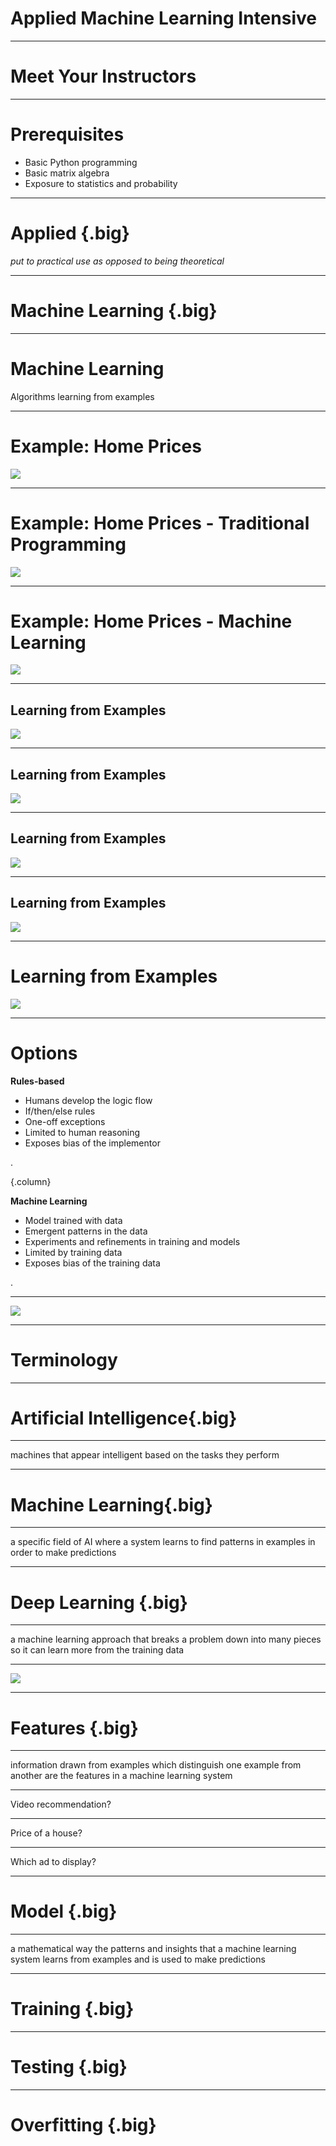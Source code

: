 # Applied Machine Learning Intensive

<!--

Welcome to the Applied Machine Learning Intensive. In this course we will explore the concept of
machine learning and perform machine learning a wide variety of tasks. We are glad that you are
here and excited to explore this space with you.

-->

---

# Meet Your Instructors

<!--

First, let's take a moment to meet your instructional staff.

*Add slides and/or introduce any instructors and teachers assistants.*

-->

---

# Prerequisites

* Basic Python programming
* Basic matrix algebra
* Exposure to statistics and probability

<!--

We hope to keep the prerequisites small for this course. For the most part we'll teach you
everything that you need to know from the ground up. There are a few things that we do hope you
already have exposure to that we've listed on this slide.

If you don't know (or remember these), don't panic. We have labs for all of the prerequisites.

For Python programming, we really only expect you to know the basics of the core language. It would
be good if you know `if`, `else`, `for`, `while`, the built in data types, and how to create your
own functions. If you know list expansions and lambdas, even better! Also, if you already know
another programming language, but not Python, that is probably fine too. Python is really easy to
learn, especially when you already have programming experience.

This is an applied course, but we will do a little math along the way.

For matrix algebra it would be nice if you knew how to add, subtract, and multiply matrices.
Understanding dot products and transpositions would be helpful too.

For statistics a probability, we only lightly touch these concepts in the course. You should
understand concepts like mean and median. We will touch a little on probabilistic concepts too. We
won't however, get deep into t-tests and p-values.

-->

---

# Applied {.big}

*put to practical use as opposed to being theoretical*

<!--

Let's touch a bit more on what we'll actually be covering in this course by looking at the name of
the course.

The first word is 'Applied', which means that we are going to put something to practical use. We
aren't going to be creating new algorithms and methods for machine learning. Instead we are going
to take well-known models and apply them to different data sets in order to get some practical
outcome.

* source: https://www.lexico.com/en/definition/applied

-->

---

# Machine Learning {.big}

<!--

What are we going to apply? We are going to apply machine learning techniques to data.

But what does this mean? What is machine learning?

*Prompt students to give their definitions of machine learning.*

-->

---

# Machine Learning

Algorithms learning from examples

<!--

Machine learning is all about algorithms learning from examples.

What does that mean? And how is it different from standard programming?

*Prompt the students to explain what 'learning from examples' means and how it is different from
traditional programming?*

-->

---

# Example: Home Prices

![](res/home-for-sale.jpg)

<!--

Let's go through a quick example of how traditional programming and machine learning are different.

Imagine that you have been asked to create a home price predictor to help home sellers determine the
amount that they should sell their homes for. How would a traditional program be created to do this?

Image Details:
* [home-for-sale.jpg](https://www.pexels.com/photo/white-and-brown-concrete-bungalow-under-clear-blue-sky-210617/): Pexels License

-->

---

# Example: Home Prices - Traditional Programming

![](res/home-price-traditional.png)

<!--

With a traditional programming solution programmers will do research, talk to subject matter
experts, and come up with an algorithm for determining how to price a home. They might make
adjustments for the number of bedrooms, lot size, and other features like the proximity to water
or to train tracks.

*Prompt the students to call out other features that might determine the price of a home. There
should be quite a few features called out. Make sure that at least 10 are mentioned.*

That was quite a list of attributes that might affect the price of a home. I'm sure that you know
of even more that weren't mentioned. The list is huge and is really becomes difficult to maintain.
It is fragile and is easily affected by the biases of the programmers, the amount of research work
done on the subject, and the number of conditionals that the programmers can maintain.

Image Details:
* [home-price-traditional.png](https://www.google.com): Copyright Google

-->

---

# Example: Home Prices - Machine Learning

![](res/home-data.jpg)

<!--

Machine learning takes a different approach. With machine learning, programmers use proven model
algorithms that analyze data automatically. This analysis of the data 'trains' the model without
the programmers having to learn specific information about the data themselves.

Image Details:
* [home-data.jpg](http://www.google.com): Copyright Google:

-->
---

## Learning from Examples

![](res/toddler.jpg)

<!--
Machine learning uses examples to identify patterns and make predictions on new examples. 

Imagine if you brought a young child to the zoo, and upon arriving at the lion exhibit, the child pointed at a lion and said, “It’s a kitty!”

Image Details:
* [toddler.jpg](https://pixabay.com/photos/african-child-black-child-child-2578559/): Pixabay License
-->

---

## Learning from Examples

![](res/kitten.jpg)

<!--
Would you be surprised? Maybe the child has not seen a lion before, but does have a kitten at home, so they said the closest thing they could think of.

Image Details:
* [kitten.jpg](https://unsplash.com/photos/2Nca6Aum17o): Usplash License
-->

---

## Learning from Examples

![](res/lion.jpg)

<!--
You inform the child this animal is a lion and continue your day at the zoo.

Image Details:
* [lion.jpg](https://www.pexels.com/photo/lion-sleeping-beside-rock-1187987/): Pexels License
-->

---

## Learning from Examples

![](res/tiger.jpg)

<!--
Later, you arrive at the tiger cage and the child now says, “It’s a lion!” (perhaps they now think all big cats are lions…) You might clarify for the child that tigers have stripes, while lions don’t.

We expect children to learn from their surroundings, and when they get something wrong, we provide feedback to help them improve. The child's understanding of cats, lions, and tigers improves with feedback.

Similarly, machine learning makes predictions based on feedback while learning from examples.

Image Details:
* [tiger.jpg](https://pixabay.com/photos/animal-tiger-big-cat-safari-1868911/): Pixabay License
-->

---

# Learning from Examples
![](res/kitten-lion.png)

<!--
A machine learning algorithm might have a hard time determining whether this is a kitten or a lion. But then again, so might the child from the zoo.

Image Details:
* [kitten-lion.png](https://en.wikipedia.org/wiki/Comment_(computer_programming)#Tags): TODO
-->

---

# Options

**Rules-based**

* Humans develop the logic flow
* If/then/else rules
* One-off exceptions
* Limited to human reasoning
* Exposes bias of the implementor

.

{.column}

**Machine Learning**

* Model trained with data
* Emergent patterns in the data
* Experiments and refinements in training and models
* Limited by training data
* Exposes bias of the training data

.

<!--
Before machine learning, many problems used a “rules-based approach”, which makes predictions based on a list of rules. In some situations it’s useful to have this human input, but it’s challenging to maintain as new rules are needed for each change in user needs or ecosystem.

Consider the problem of deciding whether an animal picture is a lion. A rules based approach might check for various things: whether the animal has 2 ears, whiskers, walks on 4 legs, and is large. But what if you forget to include a rule for no stripes? What if the picture is of a lion cub, which isn’t large?

A machine learning approach would be able to look through a large number of examples to find the patterns of what a lion looks like without being explicitly told. ML systems are easier to update as user needs and the ecosystem changes. Some more advantages and disadvantages of both approaches are shown here.
-->

---



![](res/product-development-process.png)

<!--
Machine learning is an iterative process that requires large amounts of data to learn useful, generalizable patterns. 

Your first step in approaching a problem should always be to define a clear, user-focused goal. Then, decide whether to take a rules-based or machine learning approach based on how the advantages of each fit to your goal (generally, if you have a large amount of diverse data, machine learning is the way to go). 

No matter your approach, you’ll then need to test and refine your system until goals are met.

Image Details:
* [product-development-process.png](http://google.com): Copyright Google
-->

---

# Terminology

<!--
There are many key terms you’ll encounter in this class, and in your machine learning work. Here’s an overview of some of the most important terms.
-->

---

# Artificial Intelligence{.big}

<!--
What is artificial intelligence?
-->

---

machines that appear intelligent based on the tasks they perform

<!--
You might think of crazy robots like in “Ex Machina”, or chatbots like Google Home, but AI is a very broad field. In fact, machine learning is actually a specific field of AI.
-->

---

# Machine Learning{.big}

<!--
What is machine learning then?
-->

---

a specific field of AI where a system learns to find patterns in examples in order to make predictions

<!--
Machine learning is a strategy through which AI can appear “intelligent” when performing tasks
-->

--- 

# Deep Learning {.big}

<!--
“Deep learning” is a term that has become more and more widely used in recent years, due to the increasing availability of data.
-->

---

a machine learning approach that breaks a problem down into many pieces so it can learn more from the training data

<!--
Deep learning is a specific type of machine learning approach that gets its name from the large number of layers often used to build a neural network. Because these models are so complex, different layers can often learn different insights about the problem.

For example, a neural network classifying images of animals could have a layer that examines the colors in the image and another that looks for shapes. The insights from layers like these can be combined to identify, for example, whether an image shows a lion or a tiger.
-->

---

![](res/deep-learning-hierarchy.png)

<!--
Sometimes these terms are used interchangeably, but that’s not quite correct. Deep learning is a specific technique in machine learning, which is a subfield in AI.

Image Details:
* [deep-learning-hierarchy.png](https://google.com): Copyright Google
-->

---

# Features {.big}

<!--
Now let’s dive deeper into what goes into a machine learning system.
-->

---

information drawn from examples which distinguish one example from another are the features in a machine learning system

<!--
For example, if we were trying to decide whether an image was of a lion or a tiger, useful features could be whether an animal has a mane or stripes. 

Some machine learning approaches (like deep learning) can automatically detect important features. But very often, you’ll need to define what features to include based on your specific goal.
-->

---

Video recommendation?

<!--
Say your goal is to give good video recommendations to viewers. What features / distinguishing information might be useful?

ex:
video topic
number of views
creator of video
-->

---

Price of a house?

<!--
What if your goal is to predict the price of a house?

ex:
location
# bedrooms
size of property
-->

---

Which ad to display?

<!--
What if you’re predicting which ad to display to someone using google search?

ex:
user’s query
type of device
time of day
-->

---

# Model {.big}

<!--
These features are used in a model to make predictions.
-->

---

a mathematical way the patterns and insights that a machine learning system learns from examples and is used to make predictions

<!-- A model specifies how your machine learning system will actually learn patterns and insights. The model will then make predictions based on what it learned. Different models perform better on different problems. We’ll discuss several common types of models in a later lecture.
-->

---

# Training {.big}

<!--
Teaching a model the difference between a lion photo and a tiger photo requires training data. Training data is a large set of examples related to the problem you are trying to solve. The model will make predictions based on the patterns found in the training data.

In one type of machine learning, known as supervised learning, the examples are labeled. For example, the title of an image could be "Lion" or "Not a Lion." The model could use these titles as feedback, learning better how to classify images.

Especially with more data, models can become so complex that the details of how the model makes its predictions are difficult to understand. It’s important to continually evaluate and try to understand the output of your models. 
-->

---

# Testing {.big}

<!--
Machine learning makes predictions on new data based on previous examples (training data). If your lion-detecting model adequately distinguishes lions from tigers, the model is performing successfully. If not, you can experiment with additional training data or other approaches to improve the results.

The data you use for testing should be representative of your problem and goal. Then your performance on the testing dataset should give you an idea of how your model will perform on totally new, real data.
-->

---

# Overfitting {.big}

<!--
It’s important to always have a separate training dataset and testing dataset. If you observe high performance on the training data but lower performance on the separate testing data, it’s a sign of overfitting. Overfitting occurs when a model conforms too much to its training data and cannot generalize to make predictions about new data. For example, if none of the tigers in the training data have white fur, the model could assume all tigers have orange fur.

Just like the child from the zoo, a machine learning model will do the best it can with the information it has. Overfitting can be mitigated by looking for blind spots and bias in data and processes. It might also be a sign that you need more training data. We’ll have a deeper discussion of how to improve performance of machine learning models, including reducing overfitting, later in the class.
-->
